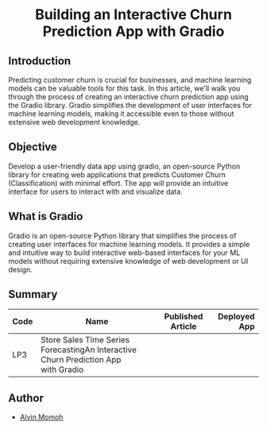 # <center>Building an Interactive Churn Prediction App with Gradio</center>

## Introduction

Predicting customer churn is crucial for businesses, and machine learning models can be valuable tools for this task. In this article, we'll walk you through the process of creating an interactive churn prediction app using the Gradio library. Gradio simplifies the development of user interfaces for machine learning models, making it accessible even to those without extensive web development knowledge.

## Objective

Develop a user-friendly data app using gradio, an open-source Python library for creating web applications that predicts Customer Churn (Classification) with minimal effort. The app will provide an intuitive interface for users to interact with and visualize data.

## What is Gradio

Gradio is an open-source Python library that simplifies the process of creating user interfaces for machine learning models. It provides a simple and intuitive way to build interactive web-based interfaces for your ML models without requiring extensive knowledge of web development or UI design.

## Summary

| Code | Name                                                                               | Published Article | Deployed App |
| ---- | ---------------------------------------------------------------------------------- | :---------------: | -----------: |
| LP3  | Store Sales Time Series ForecastingAn Interactive Churn Prediction App with Gradio |                   |              |

## Author

- [Alvin Momoh](https://github.com/DaitaMonk)

